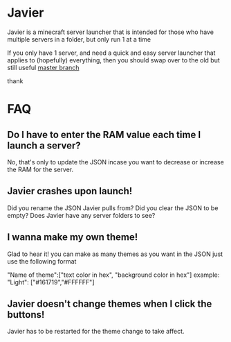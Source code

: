 # Javier
Javier is a minecraft server launcher that is intended for those who have multiple servers in a folder, but only run 1 at a time

If you only have 1 server, and need a quick and easy server launcher that applies to (hopefully) everything, then you should swap over to the old but still useful [master branch](https://github.com/Neeko-iko/JavierLauncher/tree/master)

thank



# FAQ

Do I have to enter the RAM value each time I launch a server?
--- 
No, that's only to update the JSON incase you want to decrease or increase the RAM for the server.
 
 
 
Javier crashes upon launch!
---
  Did you rename the JSON Javier pulls from?  Did you clear the JSON to be empty?  Does Javier have any server folders to see?

  
  
  
I wanna make my own theme!
---
  Glad to hear it! you can make as many themes as you want in the JSON just use the following format
  
  "Name of theme":["text color in hex", "background color in hex"]
  example: "Light": ["#161719","#FFFFFF"]
  
  
  
  
Javier doesn't change themes when I click the buttons!
---
  Javier has to be restarted for the theme change to take affect. 
